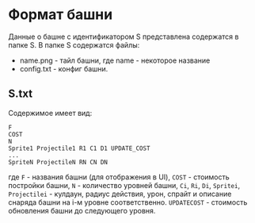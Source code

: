Формат башни
======

Данные о башне с идентификатором S представлена содержатся в папке S.
В папке S содержатся файлы:

 * name.png - тайл башни, где name - некоторое название
 * config.txt - конфиг башни.


## S.txt
Содержимое имеет вид:

    F 
    COST
    N
    Sprite1 Projectile1 R1 С1 D1 UPDATE_COST
    ...
    SpriteN ProjectileN RN CN DN

где `F` - названия башни (для отображения в UI),
`COST` - стоимость постройки башни,
`N` - количество уровней башни,
`Сi`, `Ri`, `Di`, `Spritei`, `Projectilei` - кулдаун, радиус действия, урон, спрайт и описание снаряда башни на i-м уровне соответственно.
`UPDATECOST` - стоимость обновления башни до следующего уровня.

